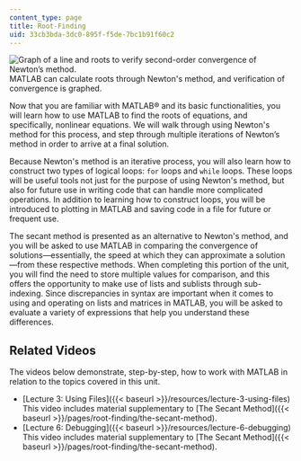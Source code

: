 ```yaml
---
content_type: page
title: Root-Finding
uid: 33cb3bda-3dc0-895f-f5de-7bc1b91f60c2
---
```


![Graph of a line and roots to verify second-order convergence of Newton’s method.](BASEURL_PLACEHOLDER/resources/unit_2_image)  
MATLAB can calculate roots through Newton's method, and verification of convergence is graphed.

Now that you are familiar with MATLAB® and its basic functionalities, you will learn how to use MATLAB to find the roots of equations, and specifically, nonlinear equations. We will walk through using Newton's method for this process, and step through multiple iterations of Newton’s method in order to arrive at a final solution.

Because Newton's method is an iterative process, you will also learn how to construct two types of logical loops: `for` loops and `while` loops. These loops will be useful tools not just for the purpose of using Newton's method, but also for future use in writing code that can handle more complicated operations. In addition to learning how to construct loops, you will be introduced to plotting in MATLAB and saving code in a file for future or frequent use.

The secant method is presented as an alternative to Newton's method, and you will be asked to use MATLAB in comparing the convergence of solutions—essentially, the speed at which they can approximate a solution—from these respective methods. When completing this portion of the unit, you will find the need to store multiple values for comparison, and this offers the opportunity to make use of lists and sublists through sub-indexing. Since discrepancies in syntax are important when it comes to using and operating on lists and matrices in MATLAB, you will be asked to evaluate a variety of expressions that help you understand these differences.

Related Videos
--------------

The videos below demonstrate, step-by-step, how to work with MATLAB in relation to the topics covered in this unit.

*   [Lecture 3: Using Files]({{< baseurl >}}/resources/lecture-3-using-files)  
    This video includes material supplementary to [The Secant Method]({{< baseurl >}}/pages/root-finding/the-secant-method).
*   [Lecture 6: Debugging]({{< baseurl >}}/resources/lecture-6-debugging)  
    This video includes material supplementary to [The Secant Method]({{< baseurl >}}/pages/root-finding/the-secant-method).